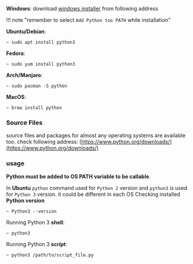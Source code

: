 **Windows**: download [windows installer](https://www.python.org/downloads/windows/) from following address

!!! note "remember to select `Add Python too PATH` while installation"

**Ubuntu/Debian**:
```
~ sudo apt install python3
```
**Fedora**:
```
~ sudo yum install python3
```
**Arch/Manjaro**:
```
~ sudo pacman -S python
```
**MacOS**:
```
~ brew install python
```

### Source Files
source files and packages for almost any operating systems are available too.
check following address:
[https://www.python.org/downloads/](https://www.python.org/downloads/)

### usage
**Python must be added to OS PATH variable to be callable**.

In **Ubuntu** `python` command used for `Python 2` version and `python3`
is used for `Python 3` version. it could be different in each OS
Checking installed **Python version**
```
~ Python3 --version
```
Running Python 3 **shell**:
```
~ python3
```
Running Python 3 **script**:
```
~ python3 /path/to/script_file.py
```
